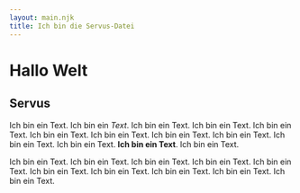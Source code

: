 ```yaml
---
layout: main.njk
title: Ich bin die Servus-Datei
---
```



Hallo Welt
==========

Servus
------

Ich bin ein Text. Ich bin ein *Text*. Ich bin ein Text. Ich bin ein Text. Ich bin ein Text. Ich bin ein Text. Ich bin ein Text. Ich bin ein Text. Ich bin ein Text. Ich bin ein Text. Ich bin ein Text. **Ich bin ein Text**. Ich bin ein Text. 

Ich bin ein Text. Ich bin ein Text. Ich bin ein Text. Ich bin ein Text. Ich bin ein Text. Ich bin ein Text. Ich bin ein Text. Ich bin ein Text. Ich bin ein Text. Ich bin ein Text. 

